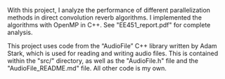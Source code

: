 With this project, I analyze the performance of different parallelization methods in direct convolution reverb algorithms. I implemented the algorithms with OpenMP in C++. See "EE451_report.pdf" for complete analysis.

This project uses code from the “AudioFile” C++ library written by Adam Stark, which is used for reading and writing audio files. This is contained within the "src/" directory, as well as the "AudioFile.h" file and the "AudioFile_README.md" file. All other code is my own.
